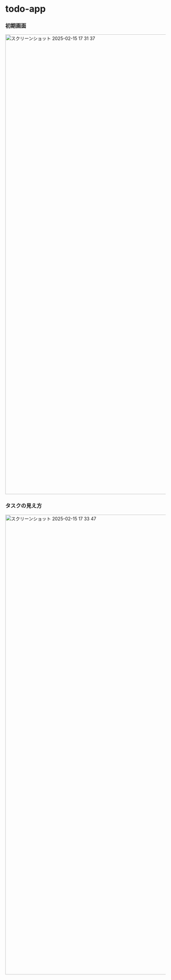 # todo-app


### 初期画面
<img width="1440" alt="スクリーンショット 2025-02-15 17 31 37" src="https://github.com/user-attachments/assets/44c4fd75-6637-4c9f-838a-bcf62f9e61cf" />


### タスクの見え方
<img width="1440" alt="スクリーンショット 2025-02-15 17 33 47" src="https://github.com/user-attachments/assets/75db9bf1-d4cd-4f90-bca3-c86e267ee015" />
